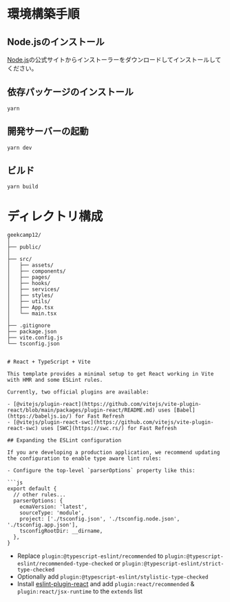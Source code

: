 # 環境構築手順
## Node.jsのインストール

[Node.js](https://nodejs.org/ja/)の公式サイトからインストーラーをダウンロードしてインストールしてください。

## 依存パッケージのインストール
```
yarn
```

## 開発サーバーの起動
```
yarn dev
```

## ビルド
```
yarn build
```

# ディレクトリ構成

```
geekcamp12/
│
├── public/
│
├── src/
│   ├── assets/
│   ├── components/
│   ├── pages/
│   ├── hooks/
│   ├── services/
│   ├── styles/
│   ├── utils/
│   ├── App.tsx
│   └── main.tsx
│
├── .gitignore
├── package.json
├── vite.config.js
└── tsconfig.json


# React + TypeScript + Vite

This template provides a minimal setup to get React working in Vite with HMR and some ESLint rules.

Currently, two official plugins are available:

- [@vitejs/plugin-react](https://github.com/vitejs/vite-plugin-react/blob/main/packages/plugin-react/README.md) uses [Babel](https://babeljs.io/) for Fast Refresh
- [@vitejs/plugin-react-swc](https://github.com/vitejs/vite-plugin-react-swc) uses [SWC](https://swc.rs/) for Fast Refresh

## Expanding the ESLint configuration

If you are developing a production application, we recommend updating the configuration to enable type aware lint rules:

- Configure the top-level `parserOptions` property like this:

```js
export default {
  // other rules...
  parserOptions: {
    ecmaVersion: 'latest',
    sourceType: 'module',
    project: ['./tsconfig.json', './tsconfig.node.json', './tsconfig.app.json'],
    tsconfigRootDir: __dirname,
  },
}
```

- Replace `plugin:@typescript-eslint/recommended` to `plugin:@typescript-eslint/recommended-type-checked` or `plugin:@typescript-eslint/strict-type-checked`
- Optionally add `plugin:@typescript-eslint/stylistic-type-checked`
- Install [eslint-plugin-react](https://github.com/jsx-eslint/eslint-plugin-react) and add `plugin:react/recommended` & `plugin:react/jsx-runtime` to the `extends` list
